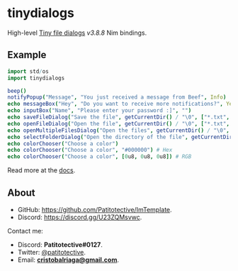 # tinydialogs
High-level [Tiny file dialogs](https://sourceforge.net/projects/tinyfiledialogs) _v3.8.8_ Nim bindings.

## Example
```nim
import std/os
import tinydialogs

beep()
notifyPopup("Message", "You just received a message from Beef", Info)
echo messageBox("Hey", "Do you want to receive more notifications?", YesNo, Question, Yes)
echo inputBox("Name", "Please enter your password :]", "")
echo saveFileDialog("Save the file", getCurrentDir() / "\0", ["*.txt", "*.text"], "Text file") # "\0" for an emtpy file
echo openFileDialog("Open the file", getCurrentDir() / "\0", ["*.txt", "*.text"], "Text file")
echo openMultipleFilesDialog("Open the files", getCurrentDir() / "\0", ["*.txt", "*.text"], "Text files")
echo selectFolderDialog("Open the directory of the file", getCurrentDir())
echo colorChooser("Choose a color")
echo colorChooser("Choose a color", "#000000") # Hex
echo colorChooser("Choose a color", [0u8, 0u8, 0u8]) # RGB
```

Read more at the [docs](https://patitotective.github.io/tinydialogs).

## About
- GitHub: https://github.com/Patitotective/ImTemplate.
- Discord: https://discord.gg/U23ZQMsvwc.

Contact me:
- Discord: **Patitotective#0127**.
- Twitter: [@patitotective](https://twitter.com/patitotective).
- Email: **cristobalriaga@gmail.com**.
